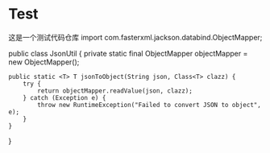 # Test
这是一个测试代码仓库
import com.fasterxml.jackson.databind.ObjectMapper;

public class JsonUtil {
    private static final ObjectMapper objectMapper = new ObjectMapper();

    public static <T> T jsonToObject(String json, Class<T> clazz) {
        try {
            return objectMapper.readValue(json, clazz);
        } catch (Exception e) {
            throw new RuntimeException("Failed to convert JSON to object", e);
        }
    }
}
